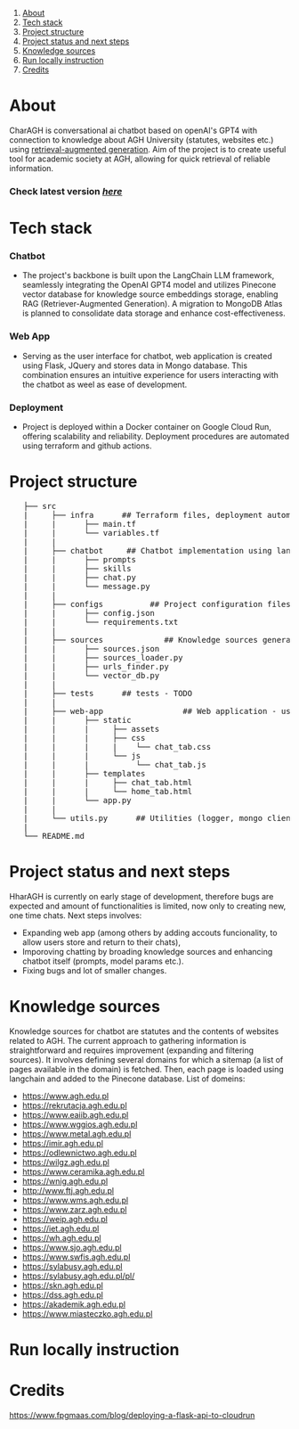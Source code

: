 1. [About](#About)
2. [Tech stack](#Tech-stack)
3. [Project structure](#Project-structure)
4. [Project status and next steps](#Project-status-and-next-steps)
5. [Knowledge sources](#Knowledge-sources)
6. [Run locally instruction](#Run-locally-instruction)
7. [Credits](#Credits)

# About

CharAGH is conversational ai chatbot based on openAI's GPT4 with connection to knowledge about AGH University (statutes, websites etc.) using [retrieval-augmented generation](https://research.ibm.com/blog/retrieval-augmented-generation-RAG). Aim of the project is to create useful tool for academic society at AGH, allowing for quick retrieval of reliable information.

### Check latest version [*here*](https://chat-agh-2rs775oyyq-ez.a.run.app/home)

# Tech stack
### Chatbot
- The project's backbone is built upon the LangChain LLM framework, seamlessly integrating the OpenAI GPT4 model and utilizes Pinecone vector database for knowledge source embeddings storage, enabling RAG (Retriever-Augmented Generation). A migration to MongoDB Atlas is planned to consolidate data storage and enhance cost-effectiveness.
 
### Web App
- Serving as the user interface for chatbot, web application is created using Flask, JQuery and stores data in Mongo database. This combination ensures an intuitive experience for users interacting with the chatbot as weel as ease of development.

### Deployment
- Project is deployed within a Docker container on Google Cloud Run, offering scalability and reliability. Deployment procedures are automated using terraform and github actions.

# Project structure
<pre>
   ├── src
   |     ├── infra      ## Terraform files, deployment automation
   |     |      ├── main.tf
   |     |      └── variables.tf
   |     |
   |     ├── chatbot     ## Chatbot implementation using langchain
   |     |      ├── prompts
   |     |      ├── skills
   |     |      ├── chat.py
   |     |      └── message.py
   |     |
   |     ├── configs          ## Project configuration files
   |     |      ├── config.json
   |     |      └── requirements.txt
   |     |
   |     ├── sources             ## Knowledge sources generator (web scrappers, sitemap parsers, langchain document loaders, and pinecone index initialization)
   |     |      ├── sources.json
   |     |      ├── sources_loader.py
   |     |      ├── urls_finder.py
   |     |      └── vector_db.py
   |     |
   |     ├── tests      ## tests - TODO
   |     |
   |     ├── web-app                 ## Web application - user interface to chatbot
   |     |      ├── static        
   |     |      |     ├── assets
   |     |      |     ├── css
   |     |      |     |    └── chat_tab.css
   |     |      |     └── js
   |     |      |          └── chat_tab.js
   |     |      ├── templates
   |     |      |     ├── chat_tab.html
   |     |      |     └── home_tab.html
   |     |      └── app.py
   |     |
   |     └── utils.py      ## Utilities (logger, mongo client etc.)
   |
   └── README.md                 
</pre>

# Project status and next steps
HharAGH is currently on early stage of development, therefore bugs are expected and amount of functionalities is limited, now only to creating new, one time chats. Next steps involves:
 - Expanding web app (among others by adding accouts funcionality, to allow users store and return to their chats),
 - Imporoving chatting by broading knowledge sources and enhancing chatbot itself (prompts, model params etc.).
 - Fixing bugs and lot of smaller changes.

# Knowledge sources

Knowledge sources for chatbot are statutes and the contents of websites related to AGH. The current approach to gathering information is straightforward and requires improvement (expanding and filtering sources). It involves defining several domains for which a sitemap (a list of pages available in the domain) is fetched. Then, each page is loaded using langchain and added to the Pinecone database.
List of domeins:
- https://www.agh.edu.pl
- https://rekrutacja.agh.edu.pl
- https://www.eaiib.agh.edu.pl
- https://www.wggios.agh.edu.pl
- https://www.metal.agh.edu.pl
- https://imir.agh.edu.pl
- https://odlewnictwo.agh.edu.pl
- https://wilgz.agh.edu.pl
- https://www.ceramika.agh.edu.pl
- https://wnig.agh.edu.pl
- http://www.ftj.agh.edu.pl
- https://www.wms.agh.edu.pl
- https://www.zarz.agh.edu.pl
- https://weip.agh.edu.pl
- https://iet.agh.edu.pl
- https://wh.agh.edu.pl
- https://www.sjo.agh.edu.pl
- https://www.swfis.agh.edu.pl
- https://sylabusy.agh.edu.pl
- https://sylabusy.agh.edu.pl/pl/
- https://skn.agh.edu.pl
- https://dss.agh.edu.pl
- https://akademik.agh.edu.pl
- https://www.miasteczko.agh.edu.pl

# Run locally instruction 

# Credits
https://www.fpgmaas.com/blog/deploying-a-flask-api-to-cloudrun

